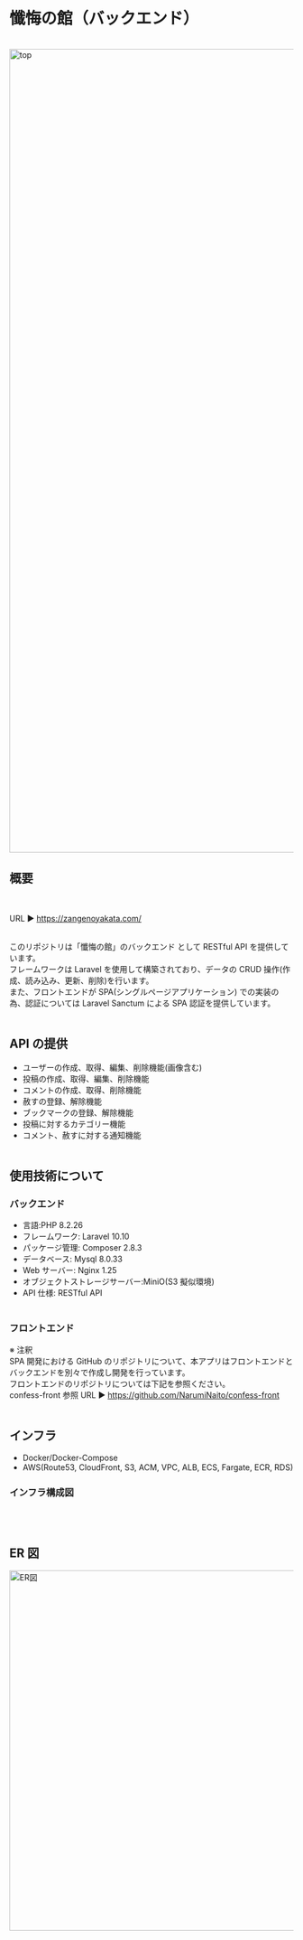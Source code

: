 # 懺悔の館（バックエンド）

<br>
<img width="1423" alt="top" src="https://github.com/user-attachments/assets/7d0d0597-59ed-4f64-af06-4defeaf835e2">
<br>

## 概要

<br>

URL ▶ <a href="https://zangenoyakata.com/" target="_blank" rel="noopener noreferrer">https://zangenoyakata.com/</a>
<br>
<br>

このリポジトリは「懺悔の館」のバックエンド として RESTful API を提供しています。<br>
フレームワークは Laravel を使用して構築されており、データの CRUD 操作(作成、読み込み、更新、削除)を行います。
<br>
また、フロントエンドが SPA(シングルページアプリケーション) での実装の為、認証については Laravel Sanctum による SPA 認証を提供しています。
<br>
<br>

## API の提供

-   ユーザーの作成、取得、編集、削除機能(画像含む)
-   投稿の作成、取得、編集、削除機能
-   コメントの作成、取得、削除機能
-   赦すの登録、解除機能
-   ブックマークの登録、解除機能
-   投稿に対するカテゴリー機能
-   コメント、赦すに対する通知機能
    <br>
    <br>

## 使用技術について

### バックエンド

-   言語:PHP 8.2.26
-   フレームワーク: Laravel 10.10
-   パッケージ管理: Composer 2.8.3
-   データベース: Mysql 8.0.33
-   Web サーバー: Nginx 1.25
-   オブジェクトストレージサーバー:MiniO(S3 擬似環境)
-   API 仕様: RESTful API
    <br>
    <br>

### フロントエンド

※ 注釈<br>
SPA 開発における GitHub のリポジトリについて、本アプリはフロントエンドとバックエンドを別々で作成し開発を行っています。
<br>
フロントエンドのリポジトリについては下記を参照ください。
<br>
confess-front 参照 URL ▶ <a href="https://github.com/NarumiNaito/confess-front" target="_blank" rel="noopener noreferrer">https://github.com/NarumiNaito/confess-front</a>
<br>
<br>

## インフラ

-   Docker/Docker-Compose
-   AWS(Route53, CloudFront, S3, ACM, VPC, ALB, ECS, Fargate, ECR, RDS)

### インフラ構成図

<!-- <img width="638" alt="構成図" src="https://user-images.githubusercontent.com/87213148/193205719-19da2de8-806a-49a3-99fb-69c4c07de5fa.png"> -->

<br>
<br>

## ER 図

<img width="638" alt="ER図" src="https://github.com/user-attachments/assets/9b1f0cca-bab7-4fd3-871b-53dd0e94ca85">

